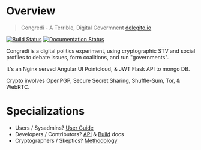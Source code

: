 # Overview
> Congredi - A Terrible, Digital Govermnent [delegito.io](//delegito.io)

[![Build Status](https://travis-ci.org/Thetoxicarcade/congredi.svg?branch=master)](https://travis-ci.org/Thetoxicarcade/congredi)
[![Documentation Status](https://readthedocs.org/projects/congredi/badge/?version=latest)](http://congredi.readthedocs.io/en/latest/?badge=latest)

Congredi is a digital politics experiment, using cryptographic STV and
social profiles to debate issues, form coalitions, and run "governments".

It's an Nginx served Angular UI Pointcloud, & JWT Flask API to mongo DB.

Crypto involves OpenPGP, Secure Secret Sharing, Shuffle-Sum, Tor, & WebRTC.

# Specializations

* Users / Sysadmins? [User Guide](UserGuide)
* Developers / Contributors? [API](APIs) & [Build](building) docs
* Cryptographers / Skeptics? [Methodology](methodology)
